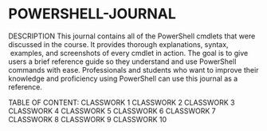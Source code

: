 # POWERSHELL-JOURNAL
DESCRIPTION
This journal contains all of the PowerShell cmdlets that were discussed in the course. It provides thorough explanations, syntax,  examples, and screenshots of every cmdlet in action. The goal is to give users a brief reference guide so they understand and use PowerShell commands with ease. Professionals and students who want to improve their knowledge and proficiency using PowerShell can use this journal as a reference.


TABLE OF CONTENT:
CLASSWORK 1
CLASSWORK 2
CLASSWORK 3
CLASSWORK 4
CLASSWORK 5
CLASSWORK 6
CLASSWORK 7
CLASSWORK 8
CLASSWORK 9
CLASSWORK 10





